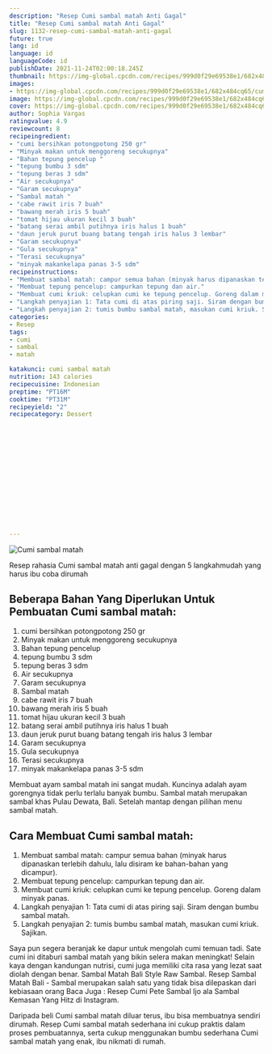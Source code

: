 ```yaml
---
description: "Resep Cumi sambal matah Anti Gagal"
title: "Resep Cumi sambal matah Anti Gagal"
slug: 1132-resep-cumi-sambal-matah-anti-gagal
future: true
lang: id
language: id
languageCode: id
publishDate: 2021-11-24T02:00:18.245Z 
thumbnail: https://img-global.cpcdn.com/recipes/999d0f29e69538e1/682x484cq65/cumi-sambal-matah-foto-resep-utama.webp
images:
- https://img-global.cpcdn.com/recipes/999d0f29e69538e1/682x484cq65/cumi-sambal-matah-foto-resep-utama.webp
image: https://img-global.cpcdn.com/recipes/999d0f29e69538e1/682x484cq65/cumi-sambal-matah-foto-resep-utama.webp
cover: https://img-global.cpcdn.com/recipes/999d0f29e69538e1/682x484cq65/cumi-sambal-matah-foto-resep-utama.webp
author: Sophia Vargas
ratingvalue: 4.9
reviewcount: 8
recipeingredient:
- "cumi bersihkan potongpotong 250 gr"
- "Minyak makan untuk menggoreng secukupnya"
- "Bahan tepung pencelup "
- "tepung bumbu 3 sdm"
- "tepung beras 3 sdm"
- "Air secukupnya"
- "Garam secukupnya"
- "Sambal matah "
- "cabe rawit iris 7 buah"
- "bawang merah iris 5 buah"
- "tomat hijau ukuran kecil 3 buah"
- "batang serai ambil putihnya iris halus 1 buah"
- "daun jeruk purut buang batang tengah iris halus 3 lembar"
- "Garam secukupnya"
- "Gula secukupnya"
- "Terasi secukupnya"
- "minyak makankelapa panas 3-5 sdm"
recipeinstructions:
- "Membuat sambal matah: campur semua bahan (minyak harus dipanaskan terlebih dahulu, lalu disiram ke bahan-bahan yang dicampur)."
- "Membuat tepung pencelup: campurkan tepung dan air."
- "Membuat cumi kriuk: celupkan cumi ke tepung pencelup. Goreng dalam minyak panas."
- "Langkah penyajian 1: Tata cumi di atas piring saji. Siram dengan bumbu sambal matah."
- "Langkah penyajian 2: tumis bumbu sambal matah, masukan cumi kriuk. Sajikan."
categories:
- Resep
tags:
- cumi
- sambal
- matah

katakunci: cumi sambal matah 
nutrition: 143 calories
recipecuisine: Indonesian
preptime: "PT16M"
cooktime: "PT31M"
recipeyield: "2"
recipecategory: Dessert


     
    
    
    
    
    
    
    
    
    
    
      
    
---
```



![Cumi sambal matah](https://img-global.cpcdn.com/recipes/999d0f29e69538e1/682x484cq65/cumi-sambal-matah-foto-resep-utama.webp)

Resep rahasia Cumi sambal matah  anti gagal dengan 5 langkahmudah yang harus ibu coba dirumah

<!--inarticleads1-->

## Beberapa Bahan Yang Diperlukan Untuk Pembuatan Cumi sambal matah:

1. cumi bersihkan potongpotong 250 gr
1. Minyak makan untuk menggoreng secukupnya
1. Bahan tepung pencelup 
1. tepung bumbu 3 sdm
1. tepung beras 3 sdm
1. Air secukupnya
1. Garam secukupnya
1. Sambal matah 
1. cabe rawit iris 7 buah
1. bawang merah iris 5 buah
1. tomat hijau ukuran kecil 3 buah
1. batang serai ambil putihnya iris halus 1 buah
1. daun jeruk purut buang batang tengah iris halus 3 lembar
1. Garam secukupnya
1. Gula secukupnya
1. Terasi secukupnya
1. minyak makankelapa panas 3-5 sdm

Membuat ayam sambal matah ini sangat mudah. Kuncinya adalah ayam gorengnya tidak perlu terlalu banyak bumbu. Sambal matah merupakan sambal khas Pulau Dewata, Bali. Setelah mantap dengan pilihan menu sambal matah. 

<!--inarticleads2-->

## Cara Membuat Cumi sambal matah:

1. Membuat sambal matah: campur semua bahan (minyak harus dipanaskan terlebih dahulu, lalu disiram ke bahan-bahan yang dicampur).
1. Membuat tepung pencelup: campurkan tepung dan air.
1. Membuat cumi kriuk: celupkan cumi ke tepung pencelup. Goreng dalam minyak panas.
1. Langkah penyajian 1: Tata cumi di atas piring saji. Siram dengan bumbu sambal matah.
1. Langkah penyajian 2: tumis bumbu sambal matah, masukan cumi kriuk. Sajikan.


Saya pun segera beranjak ke dapur untuk mengolah cumi temuan tadi. Sate cumi ini ditaburi sambal matah yang bikin selera makan meningkat! Selain kaya dengan kandungan nutrisi, cumi juga memiliki cita rasa yang lezat saat diolah dengan benar. Sambal Matah Bali Style Raw Sambal. Resep Sambal Matah Bali - Sambal merupakan salah satu yang tidak bisa dilepaskan dari kebiasaan orang Baca Juga : Resep Cumi Pete Sambal Ijo ala Sambal Kemasan Yang Hitz di Instagram. 

Daripada   beli  Cumi sambal matah  diluar terus, ibu  bisa membuatnya sendiri dirumah. Resep  Cumi sambal matah  sederhana ini cukup praktis dalam proses pembuatannya, serta cukup menggunakan bumbu sederhana  Cumi sambal matah  yang enak, ibu nikmati di rumah.
